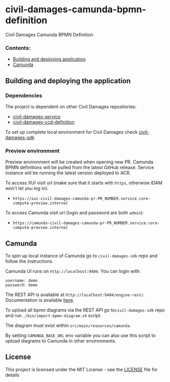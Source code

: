 # civil-damages-camunda-bpmn-definition

Civil Damages Camunda BPMN Definition

### Contents:
- [Building and deploying application](#building-and-deploying-the-application)
- [Camunda](#camunda)

## Building and deploying the application

### Dependencies

The project is dependent on other Civil Damages repositories:
- [civil-damages-service](https://github.com/hmcts/civil-damages-service)
- [civil-damages-ccd-definition](https://github.com/hmcts/civil-damages-ccd-definition)

To set up complete local environment for Civil Damages check [civil-damages-sdk](https://github.com/hmcts/civil-damages-sdk)

### Preview environment

Preview environment will be created when opening new PR.
Camunda BPMN definitions will be pulled from the latest GitHub release.
Service instance will be running the latest version deployed to ACR.

To access XUI visit url (make sure that it starts with `https`, otherwise IDAM won't let you log in):
- `https://xui-civil-damages-camunda-pr-PR_NUMBER.service.core-compute-preview.internal`

To access Camunda visit url (login and password are both `admin`):
- `https://camunda-civil-damages-camunda-pr-PR_NUMBER.service.core-compute-preview.internal`

## Camunda

To spin up local instance of Camunda go to `civil-damages-sdk` repo and follow the instructions.

Camunda UI runs on `http://localhost:9404`. You can login with:
```$xslt
username: demo
password: demo
```

The REST API is available at `http://localhost:9404/engine-rest/`. Documentation is available [here](https://docs.camunda.org/manual/latest/reference/rest/).

To upload all bpmn diagrams via the REST API go to`civil-damages-sdk` repo and run `./bin/import-bpmn-diagram.sh` script.

The diagram must exist within `src/main/resources/camunda`.

By setting `CAMUNDA_BASE_URL` env variable you can also use this script to upload diagrams to Camunda in other environments.

## License
This project is licensed under the MIT License - see the [LICENSE](LICENSE) file for details


